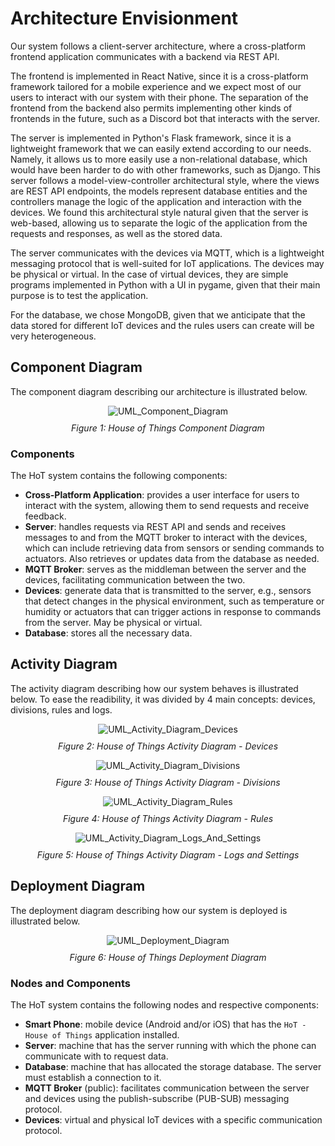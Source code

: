 # Architecture Envisionment

Our system follows a client-server architecture, where a cross-platform frontend application communicates with a backend via REST API.

The frontend is implemented in React Native, since it is a cross-platform framework tailored for a mobile experience and we expect most of our users to interact with our system with their phone. The separation of the frontend from the backend also permits implementing other kinds of frontends in the future, such as a Discord bot that interacts with the server.

The server is implemented in Python's Flask framework, since it is a lightweight framework that we can easily extend according to our needs. Namely, it allows us to more easily use a non-relational database, which would have been harder to do with other frameworks, such as Django. This server follows a model-view-controller architectural style, where the views are REST API endpoints, the models represent database entities and the controllers manage the logic of the application and interaction with the devices. We found this architectural style natural given that the server is web-based, allowing us to separate the logic of the application from the requests and responses, as well as the stored data.

The server communicates with the devices via MQTT, which is a lightweight messaging protocol that is well-suited for IoT applications. The devices may be physical or virtual. In the case of virtual devices, they are simple programs implemented in Python with a UI in pygame, given that their main purpose is to test the application.

For the database, we chose MongoDB, given that we anticipate that the data stored for different IoT devices and the rules users can create will be very heterogeneous.

## Component Diagram

The component diagram describing our architecture is illustrated below.

<div align="center">
  <img src="./img/HoT-component_diagram.svg" alt="UML_Component_Diagram">
  <p style="margin-top:10px"><i>Figure 1: House of Things Component Diagram</i></p>
</div>

### Components

The HoT system contains the following components:

- **Cross-Platform Application**: provides a user interface for users to interact with the system, allowing them to send requests and receive feedback.
- **Server**: handles requests via REST API and sends and receives messages to and from the MQTT broker to interact with the devices, which can include retrieving data from sensors or sending commands to actuators. Also retrieves or updates data from the database as needed.
- **MQTT Broker**: serves as the middleman between the server and the devices, facilitating communication between the two.
- **Devices**: generate data that is transmitted to the server, e.g., sensors that detect changes in the physical environment, such as temperature or humidity or actuators that can trigger actions in response to commands from the server. May be physical or virtual.
- **Database**: stores all the necessary data.

## Activity Diagram

The activity diagram describing how our system behaves is illustrated below. To ease the readibility, it was divided by 4 main concepts: devices, divisions, rules and logs.

<div align="center">
  <img src="./img/HoT-activity_diagram_devices.svg" alt="UML_Activity_Diagram_Devices">
  <p style="margin-top:10px"><i>Figure 2: House of Things Activity Diagram - Devices</i></p>
</div>

<div align="center">
  <img src="./img/HoT-activity_diagram_divisions.svg" alt="UML_Activity_Diagram_Divisions">
  <p style="margin-top:10px"><i>Figure 3: House of Things Activity Diagram - Divisions</i></p>
</div>

<div align="center">
  <img src="./img/HoT-activity_diagram_rules.svg" alt="UML_Activity_Diagram_Rules">
  <p style="margin-top:10px"><i>Figure 4: House of Things Activity Diagram - Rules</i></p>
</div>

<div align="center">
  <img src="./img/HoT-activity_diagram_logs_and_settings.svg" alt="UML_Activity_Diagram_Logs_And_Settings">
  <p style="margin-top:10px"><i>Figure 5: House of Things Activity Diagram - Logs and Settings</i></p>
</div>

## Deployment Diagram

The deployment diagram describing how our system is deployed is illustrated below.

<div align="center">
  <img src="./img/HoT-deployment_diagram.svg" alt="UML_Deployment_Diagram">
  <p style="margin-top:10px"><i>Figure 6: House of Things Deployment Diagram</i></p>
</div>

### Nodes and Components

The HoT system contains the following nodes and respective components:

- **Smart Phone**: mobile device (Android and/or iOS) that has the `HoT - House of Things` application installed.
- **Server**: machine that has the server running with which the phone can communicate with to request data.
- **Database**: machine that has allocated the storage database. The server must establish a connection to it.
- **MQTT Broker** (public): facilitates communication between the server and devices using the publish-subscribe (PUB-SUB) messaging protocol.
- **Devices**: virtual and physical IoT devices with a specific communication protocol.
